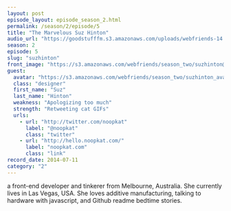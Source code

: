 ```yaml
---
layout: post
episode_layout: episode_season_2.html
permalink: /season/2/episode/5
title: "The Marvelous Suz Hinton"
audio_url: "https://goodstufffm.s3.amazonaws.com/uploads/webfriends-14.mp3"
season: 2
episode: 5
slug: "suzhinton"
front_image: "https://s3.amazonaws.com/webfriends/season_two/suzhinton@2X.png"
guest:
  avatar: "https://s3.amazonaws.com/webfriends/season_two/suzhinton_avatar.jpg"
  class: "designer"
  first_name: "Suz"
  last_name: "Hinton"
  weakness: "Apologizing too much"
  strength: "Retweeting cat GIFs"
  urls:
    - url: "http://twitter.com/noopkat"
      label: "@noopkat"
      class: "twitter"
    - url: "http://hello.noopkat.com/"
      label: "noopkat.com"
      class: "link"
record_date: 2014-07-11
category: "2"
---
```

a front-end developer and tinkerer from Melbourne, Australia. She currently lives in Las Vegas, USA. She loves additive manufacturing, talking to hardware with javascript, and Github readme bedtime stories.
